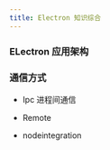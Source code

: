 ```yaml
---
title: Electron 知识综合
---
```


### ELectron 应用架构

### 通信方式

- Ipc 进程间通信

- Remote

- nodeintegration
